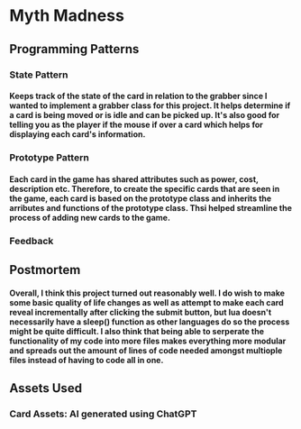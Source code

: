 
# Myth Madness

## Programming Patterns
### State Pattern
#### Keeps track of the state of the card in relation to the grabber since I wanted to implement a grabber class for this project. It helps determine if a card is being moved or is idle and can be picked up. It's also good for telling you as the player if the mouse if over a card which helps for displaying each card's information.

### Prototype Pattern
#### Each card in the game has shared attributes such as power, cost, description etc. Therefore, to create the specific cards that are seen in the game, each card is based on the prototype class and inherits the arributes and functions of the prototype class. Thsi helped streamline the process of adding new cards to the game.

### Feedback

## Postmortem
#### Overall, I think this project turned out reasonably well. I do wish to make some basic quality of life changes as well as attempt to make each card reveal incrementally after clicking the submit button, but lua doesn't necessarily have a sleep() function as other languages do so the process might be quite difficult. I also think that being able to serperate the functionality of my code into more files makes everything more modular and spreads out the amount of lines of code needed amongst multiople files instead of having to code all in one.

## Assets Used
### Card Assets: AI generated using ChatGPT
